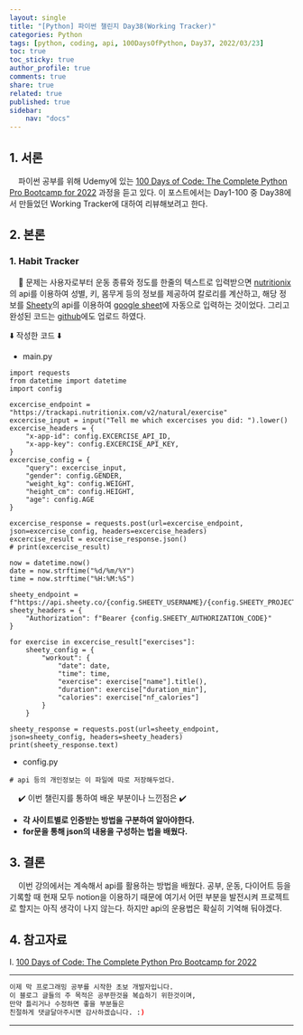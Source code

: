 ```yaml
---
layout: single
title: "[Python] 파이썬 챌린지 Day38(Working Tracker)"
categories: Python
tags: [python, coding, api, 100DaysOfPython, Day37, 2022/03/23]
toc: true
toc_sticky: true
author_profile: true
comments: true
share: true
related: true
published: true
sidebar: 
    nav: "docs"
---
```


## 1. 서론  

&nbsp;&nbsp;&nbsp;&nbsp;파이썬 공부를 위해 Udemy에 있는 [100 Days of Code: The Complete Python Pro Bootcamp for 2022](https://www.udemy.com/course/100-days-of-code/) 과정을 듣고 있다. 이 포스트에서는 Day1-100 중 Day38에서 만들었던 Working Tracker에 대하여 리뷰해보려고 한다.

## 2. 본론  

### 1. Habit Tracker  

&nbsp;&nbsp;&nbsp;&nbsp;🤔 문제는 사용자로부터 운동 종류와 정도를 한줄의 텍스트로 입력받으면 [nutritionix](https://www.nutritionix.com/)의 api를 이용하여 성별, 키, 몸무게 등의 정보를 제공하여 칼로리를 계산하고, 해당 정보를 [Sheety](https://sheety.co/)의 api를 이용하여 [google sheet](https://docs.google.com/spreadsheets/u/0/)에 자동으로 입력하는 것이었다. 그리고 완성된 코드는 [github](https://github.com/slowkoding/The-Complete-Python-Pro-Bootcamp-for-2022/tree/main/day38(workout_tracking))에도 업로드 하였다.       

⬇️ 작성한 코드 ⬇️  

- main.py

```
import requests
from datetime import datetime
import config

excercise_endpoint = "https://trackapi.nutritionix.com/v2/natural/exercise"
excercise_input = input("Tell me which excercises you did: ").lower()
excercise_headers = {
    "x-app-id": config.EXCERCISE_API_ID,
    "x-app-key": config.EXCERCISE_API_KEY,    
}
excercise_config = {
    "query": excercise_input,
    "gender": config.GENDER,
    "weight_kg": config.WEIGHT,
    "height_cm": config.HEIGHT,
    "age": config.AGE
}

excercise_response = requests.post(url=excercise_endpoint, json=excercise_config, headers=excercise_headers)
excercise_result = excercise_response.json()
# print(excercise_result)

now = datetime.now()
date = now.strftime("%d/%m/%Y")
time = now.strftime("%H:%M:%S")

sheety_endpoint = f"https://api.sheety.co/{config.SHEETY_USERNAME}/{config.SHEETY_PROJECTNAME}/{config.SHEETY_SHEETNAME}"
sheety_headers = {
    "Authorization": f"Bearer {config.SHEETY_AUTHORIZATION_CODE}"
}

for exercise in excercise_result["exercises"]:
    sheety_config = {
        "workout": {
            "date": date,
            "time": time,
            "exercise": exercise["name"].title(),
            "duration": exercise["duration_min"],
            "calories": exercise["nf_calories"]
        }
    }
    
sheety_response = requests.post(url=sheety_endpoint, json=sheety_config, headers=sheety_headers)
print(sheety_response.text)
```  

- config.py

```
# api 등의 개인정보는 이 파일에 따로 저장해두었다. 
```  

&nbsp;&nbsp;&nbsp;&nbsp;✔️ 이번 챌린지를 통하여 배운 부분이나 느낀점은 ✔️
- <b>각 사이트별로 인증받는 방법을 구분하여 알아야한다.</b>
- <b>for문을 통해 json의 내용을 구성하는 법을 배웠다.</b>

## 3. 결론  

&nbsp;&nbsp;&nbsp;&nbsp;이번 강의에서는 계속해서 api를 활용하는 방법을 배웠다. 공부, 운동, 다이어트 등을 기록할 때 현재 모두 notion을 이용하기 때문에 여기서 어떤 부분을 발전시켜 프로젝트로 할지는 아직 생각이 나지 않는다. 하지만 api의 운용법은 확실히 기억해 둬야겠다.

## 4. 참고자료  

Ⅰ. [100 Days of Code: The Complete Python Pro Bootcamp for 2022](https://www.udemy.com/course/100-days-of-code/)

---

```bash
이제 막 프로그래밍 공부를 시작한 초보 개발자입니다.
이 블로그 글들의 주 목적은 공부한것을 복습하기 위한것이며, 
만약 틀리거나 수정하면 좋을 부분들은
친절하게 댓글달아주시면 감사하겠습니다. :)
```

---